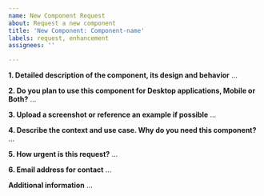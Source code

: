 ```yaml
---
name: New Component Request
about: Request a new component
title: 'New Component: Component-name'
labels: request, enhancement
assignees: ''

---
```


**1. Detailed description of the component, its design and behavior**
...

**2. Do you plan to use this component for Desktop applications, Mobile or Both?**
...

**3. Upload a screenshot or reference an example if possible**
...

**4. Describe the context and use case. Why do you need this component?**
...

**5. How urgent is this request?**
...

**6. Email address for contact**
...

**Additional information**
...